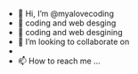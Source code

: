 - 👋 Hi, I’m @myalovecoding
- 👀 coding and web desging
- 🌱 coding and web desgining 
- 💞️ I’m looking to collaborate on 
-
- 📫 How to reach me ...

<!---
myalovecoding/myalovecoding is a ✨ special ✨ repository because its `README.md` (this file) appears on your GitHub profile.
You can click the Preview link to take a look at your changes.
--->
